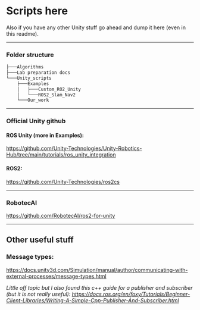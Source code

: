 # Scripts here
Also if you have any other Unity stuff go ahead and dump it here (even in this readme).

---
### Folder structure
```bash
├───Algorithms
├───Lab preparation docs
└───Unity_scripts
    ├───Examples
    │   ├───Custom_RO2_Unity
    │   └───ROS2_Slam_Nav2
    └───Our_work
```
---

### Official Unity github
#### ROS Unity (more in Examples):
https://github.com/Unity-Technologies/Unity-Robotics-Hub/tree/main/tutorials/ros_unity_integration 
#### ROS2:
https://github.com/Unity-Technologies/ros2cs

---
### RobotecAI
https://github.com/RobotecAI/ros2-for-unity

---

## Other useful stuff

### Message types:
https://docs.unity3d.com/Simulation/manual/author/communicating-with-external-processes/message-types.html

*Little off topic but I also found this c++ guide for a publisher and subscriber (but it is not really useful):
https://docs.ros.org/en/foxy/Tutorials/Beginner-Client-Libraries/Writing-A-Simple-Cpp-Publisher-And-Subscriber.html*